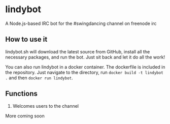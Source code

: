 # lindybot
A Node.js-based IRC bot for the #swingdancing channel on freenode irc

## How to use it
lindybot.sh will download the latest source from GitHub, install all the necessary packages, and run the bot.
Just sit back and let it do all the work!


You can also run lindybot in a docker container. The dockerfile is included in the repository. Just navigate to the directory, run `docker build -t lindybot .` and then `docker run lindybot`.

## Functions
1. Welcomes users to the channel

More coming soon
